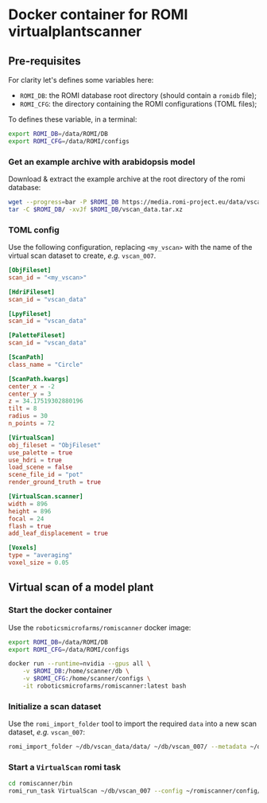 Docker container for ROMI virtualplantscanner
=============================================


## Pre-requisites
For clarity let's defines some variables here:

* `ROMI_DB`: the ROMI database root directory (should contain a `romidb` file);
* `ROMI_CFG`: the directory containing the ROMI configurations (TOML files);

To defines these variable, in a terminal:
```bash
export ROMI_DB=/data/ROMI/DB
export ROMI_CFG=/data/ROMI/configs
```

### Get an example archive with arabidopsis model
Download & extract the example archive at the root directory of the romi database: 
```bash
wget --progress=bar -P $ROMI_DB https://media.romi-project.eu/data/vscan_data.tar.xz
tar -C $ROMI_DB/ -xvJf $ROMI_DB/vscan_data.tar.xz
```

### TOML config
Use the following configuration, replacing `<my_vscan>` with the name of the virtual scan dataset to create, *e.g.* `vscan_007`.

```toml
[ObjFileset]
scan_id = "<my_vscan>"

[HdriFileset]
scan_id = "vscan_data"

[LpyFileset]
scan_id = "vscan_data"

[PaletteFileset]
scan_id = "vscan_data"

[ScanPath]
class_name = "Circle"

[ScanPath.kwargs]
center_x = -2
center_y = 3
z = 34.17519302880196
tilt = 8
radius = 30
n_points = 72

[VirtualScan]
obj_fileset = "ObjFileset"
use_palette = true
use_hdri = true
load_scene = false
scene_file_id = "pot"
render_ground_truth = true

[VirtualScan.scanner]
width = 896
height = 896
focal = 24
flash = true
add_leaf_displacement = true

[Voxels]
type = "averaging"
voxel_size = 0.05
```

## Virtual scan of a model plant


### Start the docker container
Use the `roboticsmicrofarms/romiscanner` docker image:
```bash
export ROMI_DB=/data/ROMI/DB
export ROMI_CFG=/data/ROMI/configs

docker run --runtime=nvidia --gpus all \
    -v $ROMI_DB:/home/scanner/db \
    -v $ROMI_CFG:/home/scanner/configs \
    -it roboticsmicrofarms/romiscanner:latest bash
```


### Initialize a scan dataset
Use the `romi_import_folder` tool to import the required `data` into a new scan dataset, *e.g.* `vscan_007`:
```bash 
romi_import_folder ~/db/vscan_data/data/ ~/db/vscan_007/ --metadata ~/db/vscan_data/files.json
```

### Start a `VirtualScan` romi task
```bash
cd romiscanner/bin
romi_run_task VirtualScan ~/db/vscan_007 --config ~/romiscanner/config/vscan_obj.toml
```